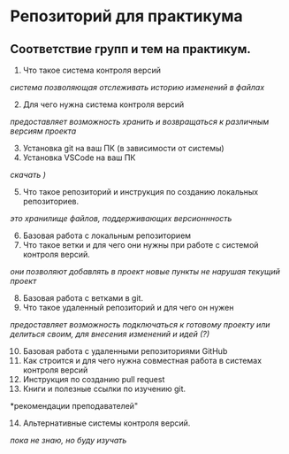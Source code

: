 # Репозиторий для практикума
## Соответствие групп и тем на практикум.

1. Что такое система контроля версий

*система позволяющая отслеживать историю изменений в файлах*

2. Для чего нужна система контроля версий

*предоставляет возможность хранить и возвращаться к различным версиям проекта*

3. Установка git на ваш ПК (в зависимости от системы)
4. Установка VSCode на ваш ПК

*скачать )*

5. Что такое репозиторий и инструкция по созданию локальных репозиториев.

*это хранилище файлов, поддерживающих версионнность*

6. Базовая работа с локальным репозиторием
7. Что такое ветки и для чего они нужны при работе с системой контроля версий.

*они позволяют добавлять в проект новые пункты не нарушая текущий проект*

8. Базовая работа с ветками в git.
9. Что такое удаленный репозиторий и для чего он нужен

*предоставляет возможность подключаться к готовому проекту или делиться своим, для внесения изменений и идей (?)*

10. Базовая работа с удаленными репозиториями GitHub
11. Как строится и для чего нужна совместная работа в системах контроля версий
12. Инструкция по созданию pull request
13. Книги и полезные ссылки по изучению git.

*рекомендации преподавателей"

14. Альтернативные системы контроля версий.

*пока не знаю, но буду изучать*
